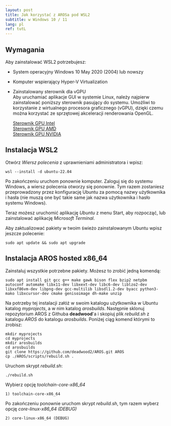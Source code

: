 ```yaml
---
layout: post
title: Jak korzystać z AROSa pod WSL2
subtitle: w Windows 10 / 11
lang: pl
ref: tutL
---
```


## Wymagania

Aby zainstalować WSL2 potrzebujesz:
- System operacyjny Windows 10 May 2020 (2004) lub nowszy
- Komputer wspierający Hyper-V Virtualization
- Zainstalowany sterownik dla vGPU  
  Aby uruchamiać aplikacje GUI w systemie Linux, należy najpierw zainstalować poniższy sterownik pasujący do systemu. Umożliwi to korzystanie z wirtualnego 
  procesora graficznego (vGPU), dzięki czemu można korzystać ze sprzętowej akceleracji renderowania OpenGL.

  [Sterownik GPU Intel](https://www.intel.com/content/www/us/en/download/19344/intel-graphics-windows-dch-drivers.html)  
  [Sterownik GPU AMD](https://www.amd.com/en/support)  
  [Sterownik GPU NVIDIA](https://www.nvidia.com/Download/index.aspx?lang=en-us)  
  
## Instalacja WSL2

Otwórz *Wiersz polecenia* z uprawnieniami administratora i wpisz:
```
wsl --install -d ubuntu-22.04
```
Po zakończeniu uruchom ponownie komputer. Zaloguj się do systemu Windows, a wiersz polecenia otworzy się ponownie. Tym razem zostaniesz przeprowadzony przez konfigurację Ubuntu za pomocą nazwy użytkownika i hasła (nie muszą one być takie same jak nazwa użytkownika i hasło systemu Windows).

Teraz możesz uruchomić aplikację *Ubuntu* z menu Start, aby rozpocząć, lub zainstalować aplikację *Microsoft Terminal*.

Aby zaktualizować pakiety w twoim świeżo zainstalowanym Ubuntu wpisz jeszcze polecenie:
```
sudo apt update && sudo apt upgrade
```  
  
## Instalacja AROS hosted x86_64

Zainstaluj wszystkie potrzebne pakiety. Możesz to zrobić jedną komendą:
```
sudo apt install git gcc g++ make gawk bison flex bzip2 netpbm autoconf automake libx11-dev libxext-dev libc6-dev liblzo2-dev libxxf86vm-dev libpng-dev gcc-multilib libsdl1.2-dev byacc python3-mako libxcursor-dev cmake genisoimage dh-make unzip
```
Na potrzeby tej instalacji załóż w swoim katalogu użytkownika w Ubuntu katalog *myprojects*, a w nim katalog *arosbuilds*. Następnie sklonuj repozytorium AROS z Githuba **deadwood**'a i skopiuj plik *rebuild.sh* z katalogu *AROS* do katalogu *arosbuilds*. Poniżej ciąg komend którymi to zrobisz:

```
mkdir myprojects
cd myprojects
mkdir arosbuilds
cd arosbuilds
git clone https://github.com/deadwood2/AROS.git AROS
cp ./AROS/scripts/rebuild.sh .
```
Uruchom skrypt *rebuild.sh*:
```
./rebuild.sh
```
Wybierz opcję *toolchain-core-x86_64*
```
1) toolchain-core-x86_64
```
Po zakończeniu ponownie uruchom skrypt *rebuild.sh*, tym razem wyberz opcję *core-linux-x86_64 (DEBUG)*
```
2) core-linux-x86_64 (DEBUG)
```


